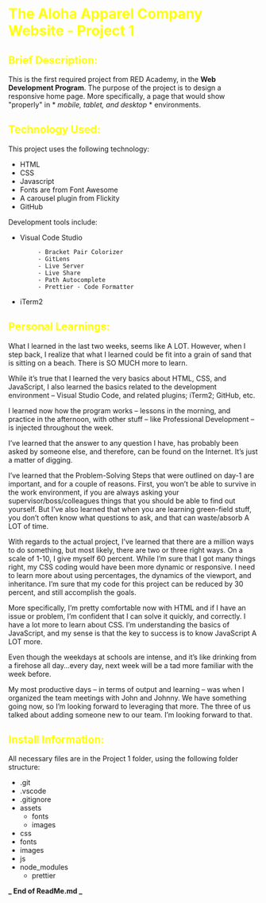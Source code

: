 <H1 style='color:yellow'>The Aloha Apparel Company Website - Project 1</H1>

<H2 style='color:yellow'>Brief Description:</H2>

This is the first required project from RED Academy, in the **Web Development Program**.
The purpose of the project is to design a responsive home page.
More specifically, a page that would show "properly" in \* _mobile, tablet, and desktop_ \* environments.

<H2 style='color:yellow'>Technology Used:</H2>

This project uses the following technology:

- HTML
- CSS
- Javascript
- Fonts are from Font Awesome
- A carousel plugin from Flickity
- GitHub

Development tools include:

- Visual Code Studio

  ```
       - Bracket Pair Colorizer
       - GitLens
       - Live Server
       - Live Share
       - Path Autocomplete
       - Prettier - Code Formatter
  ```

- iTerm2

<H2 style='color:yellow'>Personal Learnings:</H2>

What I learned in the last two weeks, seems like A LOT. However, when I step back, I realize that what I learned could be fit into a grain of sand that is sitting on a beach. There is SO MUCH more to learn.

While it’s true that I learned the very basics about HTML, CSS, and JavaScript, I also learned the basics related to the development environment – Visual Studio Code, and related plugins; iTerm2; GitHub, etc.

I learned now how the program works – lessons in the morning, and practice in the afternoon, with other stuff – like Professional Development – is injected throughout the week.

I’ve learned that the answer to any question I have, has probably been asked by someone else, and therefore, can be found on the Internet. It’s just a matter of digging.

I’ve learned that the Problem-Solving Steps that were outlined on day-1 are important, and for a couple of reasons. First, you won’t be able to survive in the work environment, if you are always asking your supervisor/boss/colleagues things that you should be able to find out yourself. But I’ve also learned that when you are learning green-field stuff, you don’t often know what questions to ask, and that can waste/absorb A LOT of time.

With regards to the actual project, I’ve learned that there are a million ways to do something, but most likely, there are two or three right ways. On a scale of 1-10, I give myself 60 percent. While I’m sure that I got many things right, my CSS coding would have been more dynamic or responsive. I need to learn more about using percentages, the dynamics of the viewport, and inheritance. I’m sure that my code for this project can be reduced by 30 percent, and still accomplish the goals.

More specifically, I’m pretty comfortable now with HTML and if I have an issue or problem, I’m confident that I can solve it quickly, and correctly. I have a lot more to learn about CSS. I’m understanding the basics of JavaScript, and my sense is that the key to success is to know JavaScript A LOT more.

Even though the weekdays at schools are intense, and it’s like drinking from a firehose all day…every day, next week will be a tad more familiar with the week before.

My most productive days – in terms of output and learning – was when I organized the team meetings with John and Johnny. We have something going now, so I’m looking forward to leveraging that more. The three of us talked about adding someone new to our team. I’m looking forward to that.

<H2 style='color:yellow'>Install Information:</H2>

All necessary files are in the Project 1 folder, using the following folder structure:

- .git
- .vscode
- .gitignore
- assets
  - fonts
  - images
- css
- fonts
- images
- js
- node_modules
  - prettier

**_ End of ReadMe.md _**
